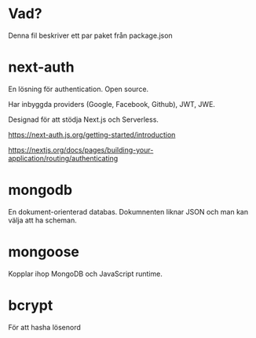 # Vad?

Denna fil beskriver ett par paket från package.json

# next-auth

En lösning för authentication. Open source.

Har inbyggda providers (Google, Facebook, Github), JWT, JWE.

Designad för att stödja Next.js och Serverless.

https://next-auth.js.org/getting-started/introduction

https://nextjs.org/docs/pages/building-your-application/routing/authenticating

# mongodb

En dokument-orienterad databas. Dokumnenten liknar JSON och man kan välja att ha scheman.

# mongoose

Kopplar ihop MongoDB och JavaScript runtime.

# bcrypt

För att hasha lösenord